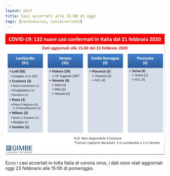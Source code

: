 ```yaml
---
layout: post
title: Casi accertati alle 15:00 di oggi
tags: [coronavirus, casiaccertati]
---
```

![Casi accertati](/assets/img/casi.jpg)

Ecco i casi accertati in tutta Italia di corona virus, i dati sono stati aggiornati oggi 23 febbrario alle 15:00 di pomeriggio.